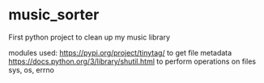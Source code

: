 # music_sorter
First python project to clean up my music library


modules used: https://pypi.org/project/tinytag/ to get file metadata
              https://docs.python.org/3/library/shutil.html to perform operations on files
              sys, os, errno
